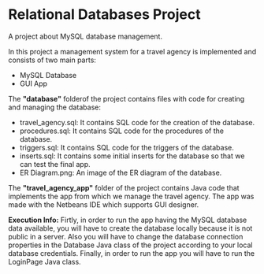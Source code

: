 # Relational Databases Project
A project about MySQL database management.
  
In this project a management system for a travel agency is implemented and consists of two main parts:
- MySQL Database
- GUI App
  
The **"database"** folderof the project contains files with code for creating and managing the database:
- travel_agency.sql: It contains SQL code for the creation of the database.
- procedures.sql: It contains SQL code for the procedures of the database.
- triggers.sql: It contains SQL code for the triggers of the database.
- inserts.sql: It contains some initial inserts for the database so that we can test the final app.
- ER Diagram.png: An image of the ER diagram of the database.
  
The **"travel_agency_app"** folder of the project contains Java code that implements the app from which we manage the travel agency. The app was made with the Netbeans IDE which supports GUI designer.
  
**Execution Info:**
Firtly, in order to run the app having the MySQL database data available, you will have to create the database locally because it is not public in a server. Also you will have to change the database connection properties in the Database Java class of the project according to your local database credentials. Finally, in order to run the app you will have to run the LoginPage Java class.
